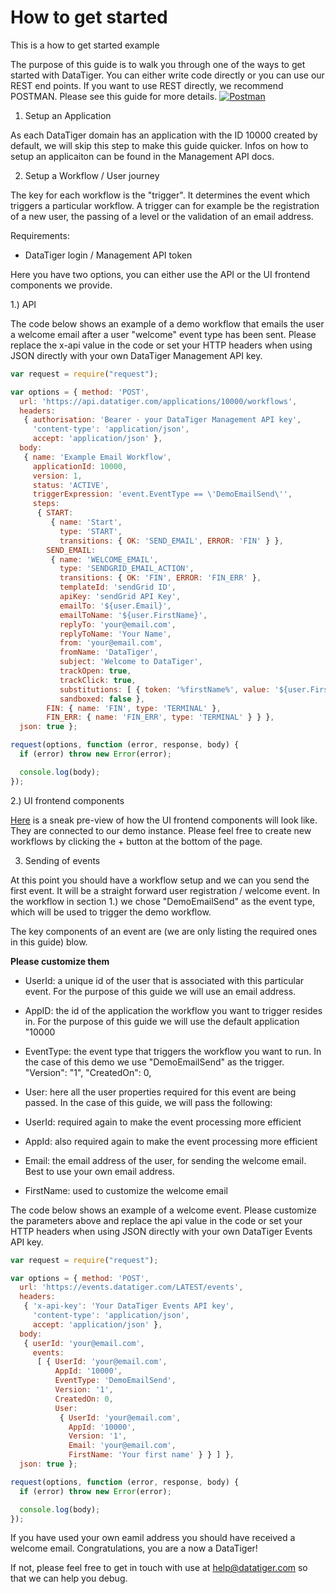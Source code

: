 # How to get started 
This is a how to get started example

The purpose of this guide is to walk you through one of the ways to get started with DataTiger. You can either write code directly or you can use our REST end points. If you want to use REST directly, we recommend POSTMAN. Please see this guide for more details. [![Postman](https://run.pstmn.io/button.svg)](https://github.com/DataTigerGitHub/API-Docs-and-Code/blob/master/web/postman.md)


1. Setup an Application

As each DataTiger domain has an application with the ID 10000 created by default, we will skip this step to make this guide quicker. Infos on how to setup an applicaiton can be found in the Management API docs. 

2. Setup a Workflow / User journey

The key for each workflow is the "trigger". It determines the event which triggers a particular workflow. A trigger can for example be the registration of a new user, the passing of a level or the validation of an email address. 

Requirements: 
* DataTiger login / Management API token

Here you have two options, you can either use the API or the UI frontend components we provide. 

1.) API

The code below shows an example of a demo workflow that emails the user a welcome email after a user "welcome" event type has been sent. Please replace the x-api value in the code or set your HTTP headers when using JSON directly with your own DataTiger Management API key. 

```js
var request = require("request");

var options = { method: 'POST',
  url: 'https://api.datatiger.com/applications/10000/workflows',
  headers: 
   { authorisation: 'Bearer - your DataTiger Management API key',
     'content-type': 'application/json',
     accept: 'application/json' },
  body: 
   { name: 'Example Email Workflow',
     applicationId: 10000,
     version: 1,
     status: 'ACTIVE',
     triggerExpression: 'event.EventType == \'DemoEmailSend\'',
     steps: 
      { START: 
         { name: 'Start',
           type: 'START',
           transitions: { OK: 'SEND_EMAIL', ERROR: 'FIN' } },
        SEND_EMAIL: 
         { name: 'WELCOME_EMAIL',
           type: 'SENDGRID_EMAIL_ACTION',
           transitions: { OK: 'FIN', ERROR: 'FIN_ERR' },
           templateId: 'sendGrid ID',
           apiKey: 'sendGrid API Key',
           emailTo: '${user.Email}',
           emailToName: '${user.FirstName}',
           replyTo: 'your@email.com',
           replyToName: 'Your Name',
           from: 'your@email.com',
           fromName: 'DataTiger',
           subject: 'Welcome to DataTiger',
           trackOpen: true,
           trackClick: true,
           substitutions: [ { token: '%firstName%', value: '${user.FirstName}' } ],
           sandboxed: false },
        FIN: { name: 'FIN', type: 'TERMINAL' },
        FIN_ERR: { name: 'FIN_ERR', type: 'TERMINAL' } } },
  json: true };

request(options, function (error, response, body) {
  if (error) throw new Error(error);

  console.log(body);
});
```



2.) UI frontend components


[Here](http://ui.datatiger.com) is a sneak pre-view of how the UI frontend components will look like. They are connected to our demo instance. Please feel free to create new workflows by clicking the + button at the bottom of the page.


3. Sending of events 

At this point you should have a workflow setup and we can you send the first event. It will be a straight forward user registration / welcome event. In the workflow in section 1.) we chose "DemoEmailSend" as the event type, which will be used to trigger the demo workflow. 

The key components of an event are (we are only listing the required ones in this guide) blow.

**Please customize them**

* UserId: a unique id of the user that is associated with this particular event. For the purpose of this guide we will use an email address.  
* AppID: the id of the application the workflow you want to trigger resides in. For the purpose of this guide we will use the default application "10000
* EventType: the event type that triggers the workflow you want to run. In the case of this demo we use "DemoEmailSend" as the trigger. 
    "Version": "1",
    "CreatedOn": 0,

* User: here all the user properties required for this event are being passed. In the case of this guide, we will pass the following:

* UserId: required again to make the event processing more efficient
* AppId: also required again to make the event processing more efficient
* Email: the email address of the user, for sending the welcome email. Best to use your own email address. 
* FirstName: used to customize the welcome email


The code below shows an example of a welcome event. Please customize the parameters above and replace the api value in the code or set your HTTP headers when using JSON directly with your own DataTiger Events API key. 

```js
var request = require("request");

var options = { method: 'POST',
  url: 'https://events.datatiger.com/LATEST/events',
  headers: 
   { 'x-api-key': 'Your DataTiger Events API key',
     'content-type': 'application/json',
     accept: 'application/json' },
  body: 
   { userId: 'your@email.com',
     events: 
      [ { UserId: 'your@email.com',
          AppId: '10000',
          EventType: 'DemoEmailSend',
          Version: '1',
          CreatedOn: 0,
          User: 
           { UserId: 'your@email.com',
             AppId: '10000',
             Version: '1',
             Email: 'your@email.com',
             FirstName: 'Your first name' } } ] },
  json: true };

request(options, function (error, response, body) {
  if (error) throw new Error(error);

  console.log(body);
});
```

If you have used your own eamil address you should have received a welcome email. Congratulations, you are a now a DataTiger!

If not, please feel free to get in touch with use at help@datatiger.com so that we can help you debug. 




